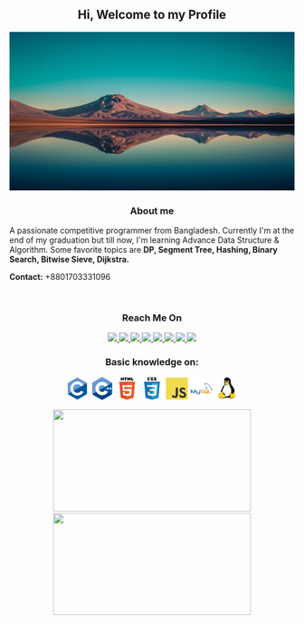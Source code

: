 <html>
<body>

<h2 align="center">Hi, Welcome to my Profile</h2>
<img height="280px" width="100%" src="https://github.com/fadilcse5bu/fadilcse5bu/blob/main/img/cover.jpg">

<h3 align="center">About me</h3>
<p>A passionate competitive programmer from Bangladesh. Currently I'm at the end of my graduation but till now, I'm learning Advance Data Structure & Algorithm. Some favorite topics are <b>DP, Segment Tree, Hashing, Binary Search, Bitwise Sieve, Dijkstra.</b></p>
<p><b>Contact:</b> +8801703331096</p>
<br>

<h3 align="center">Reach Me On</h3>
<p align="center">
<a href="https://www.linkedin.com/in/saidul-islam-9310311a2/">
  <img src="https://img.shields.io/badge/linkedin-0A66C2?&style=for-the-badge&logo=linkedin&logoColor=white" height=25>
</a> 
<a href="mailto:fadil.cse5.bu.@gmail.com">
  <img src="https://img.shields.io/badge/Gmail-EA4335?style=for-the-badge&logo=gmail&logoColor=white" height=25>
</a>
  <a href="https://discord.com/channels/saidul_islam#0622">
  <img src="https://img.shields.io/badge/Discord-485EF4?style=for-the-badge&logo=discord&logoColor=white" height=25>
</a>
  <a href="https://codeforces.com/profile/fadil">
  <img src="https://img.shields.io/badge/Codeforces-1A92CF?style=for-the-badge&logo=codeforces&logoColor=white" height=25>
</a>
  <a href="https://leetcode.com/fadil_cse5_bu">
  <img src="https://img.shields.io/badge/LeeCode-FFA116?style=for-the-badge&logo=leetcode&logoColor=white" height=25>
</a>
  <a href="https://www.codechef.com/users/fadil_cse5_bu">
  <img src="https://img.shields.io/badge/Codechef-5F331D?style=for-the-badge&logo=codechef&logoColor=white" height=25>
</a>
  <a href="https://www.hackerrank.com/fadil_cse5_bu">
  <img src="https://img.shields.io/badge/HackerRank-30?style=for-the-badge&logo=hackerrank&logoColor=white" height=25>
</a>
  <a href="https://cses.fi/user/86870">
  <img src="https://img.shields.io/badge/CSES-E7CF98?style=for-the-badge&logo=hackerearth&logoColor=white" height=25>
</a>
</p>

<div align="center">
<h3>Basic knowledge on:</h3>
<p> 
<a href="https://www.cprogramming.com/" target="_blank" rel="noreferrer"> <img src="https://raw.githubusercontent.com/devicons/devicon/master/icons/c/c-original.svg" alt="c" width="40" height="40"/></a> 
<a href="https://www.w3schools.com/cpp/" target="_blank" rel="noreferrer"> <img src="https://raw.githubusercontent.com/devicons/devicon/master/icons/cplusplus/cplusplus-original.svg" alt="cplusplus" width="40" height="40"/></a> 
<a href="https://www.w3.org/html/" target="_blank" rel="noreferrer"> <img src="https://raw.githubusercontent.com/devicons/devicon/master/icons/html5/html5-original-wordmark.svg" alt="html5" width="40" height="40"/></a>
<a href="https://www.w3schools.com/css/" target="_blank" rel="noreferrer"> <img src="https://raw.githubusercontent.com/devicons/devicon/master/icons/css3/css3-original-wordmark.svg" alt="css3" width="40" height="40"/></a>  
<a href="https://developer.mozilla.org/en-US/docs/Web/JavaScript" target="_blank" rel="noreferrer"> <img src="https://raw.githubusercontent.com/devicons/devicon/master/icons/javascript/javascript-original.svg" alt="javascript" width="40" height="40"/></a>
<a href="https://www.mysql.com/" target="_blank" rel="noreferrer"> <img src="https://raw.githubusercontent.com/devicons/devicon/master/icons/mysql/mysql-original-wordmark.svg" alt="mysql" width="40" height="40"/></a>
<a href="https://www.linux.org/" target="_blank" rel="noreferrer"> <img src="https://raw.githubusercontent.com/devicons/devicon/master/icons/linux/linux-original.svg" alt="linux" width="40" height="40"/></a>
</p>
</div>

<p align="center">
  <img height="180em" width="350px" src="https://github-readme-stats.vercel.app/api/top-langs/?username=fadilcse5bu&show_icons=true&hide_border=true&layout=compact&langs_count=8"/>
  <img height="180em" width="350px" src="https://github-readme-stats.vercel.app/api?username=fadilcse5bu&show_icons=true&hide_border=true&&count_private=true&include_all_commits=true" />
</p>
</body>
</html>

